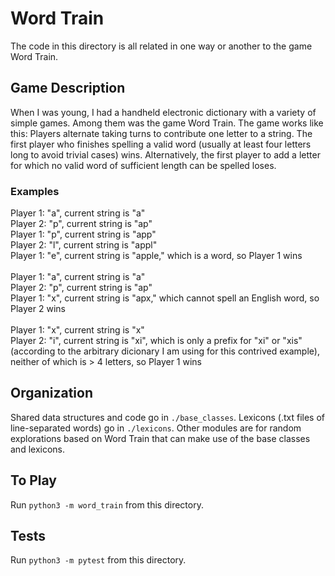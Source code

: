 # Word Train

The code in this directory is all related in one way or another to the game Word Train.

## Game Description

When I was young, I had a handheld electronic dictionary with a variety of simple games. Among them was the game Word Train. The game works like this: Players alternate taking turns to contribute one letter to a string. The first player who finishes spelling a valid word (usually at least four letters long to avoid trivial cases) wins. Alternatively, the first player to add a letter for which no valid word of sufficient length can be spelled loses.

### Examples

Player 1: "a", current string is "a"\
Player 2: "p", current string is "ap"\
Player 1: "p", current string is "app"\
Player 2: "l", current string is "appl"\
Player 1: "e", current string is "apple," which is a word, so Player 1 wins
\
\
Player 1: "a", current string is "a"\
Player 2: "p", current string is "ap"\
Player 1: "x", current string is "apx," which cannot spell an English word, so Player 2 wins
\
\
Player 1: "x", current string is "x"\
Player 2: "i", current string is "xi", which is only a prefix for "xi" or "xis" (according to the arbitrary dicionary I am using for this contrived example), neither of which is > 4 letters, so Player 1 wins

## Organization

Shared data structures and code go in `./base_classes`. Lexicons (.txt files of line-separated words) go in `./lexicons`. Other modules are for random explorations based on Word Train that can make use of the base classes and lexicons.

## To Play

Run `python3 -m word_train` from this directory.

## Tests

Run `python3 -m pytest` from this directory.